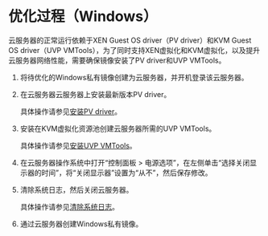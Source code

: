 # 优化过程（Windows）<a name="zh-cn_topic_0047501112"></a>

云服务器的正常运行依赖于XEN Guest OS driver（PV driver）和KVM Guest OS driver（UVP VMTools），为了同时支持XEN虚拟化和KVM虚拟化，以及提升云服务器网络性能，需要确保镜像安装了PV driver和UVP VMTools。

1.  将待优化的Windows私有镜像创建为云服务器，并开机登录该云服务器。
2.  在云服务器云服务器上安装最新版本PV driver。

    具体操作请参见[安装PV driver](安装PV-driver.md)。

3.  安装在KVM虚拟化资源池创建云服务器所需的UVP VMTools。

    具体操作请参见[安装UVP VMTools](安装UVP-VMTools.md)。

4.  在云服务器操作系统中打开“控制面板 \> 电源选项”，在左侧单击“选择关闭显示器的时间”，将“关闭显示器”设置为“从不”，然后保存修改。
5.  清除系统日志，然后关闭云服务器。

    具体操作请参见[清除系统日志](清除系统日志.md)。

6.  通过云服务器创建Windows私有镜像。

